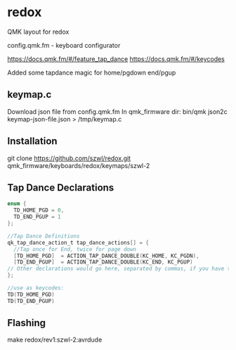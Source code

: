 # redox
QMK layout for redox

config.qmk.fm - keyboard configurator

https://docs.qmk.fm/#/feature_tap_dance
https://docs.qmk.fm/#/keycodes

Added some tapdance magic for home/pgdown end/pgup

## keymap.c
Download json file from config.qmk.fm
In qmk_firmware dir:
bin/qmk json2c keymap-json-file.json > /tmp/keymap.c

## Installation
git clone https://github.com/szwl/redox.git qmk_firmware/keyboards/redox/keymaps/szwl-2

## Tap Dance Declarations
```C
enum {
  TD_HOME_PGD = 0,
  TD_END_PGUP = 1
};

//Tap Dance Definitions
qk_tap_dance_action_t tap_dance_actions[] = {
  //Tap once for End, twice for page down
  [TD_HOME_PGD]  = ACTION_TAP_DANCE_DOUBLE(KC_HOME, KC_PGDN),
  [TD_END_PGUP]  = ACTION_TAP_DANCE_DOUBLE(KC_END, KC_PGUP)
// Other declarations would go here, separated by commas, if you have them
};

//use as keycodes:
TD(TD_HOME_PGD)
TD(TD_END_PGUP)
```

## Flashing
make redox/rev1:szwl-2:avrdude

